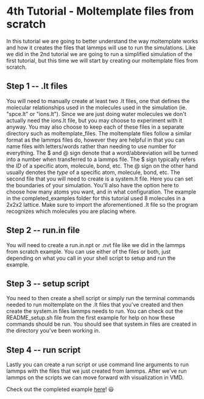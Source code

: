 # 4th Tutorial - Moltemplate files from scratch

In this tutorial we are going to better understand the way moltemplate works and how it creates the files that lammps will use to run the simulations. Like we did in the 2nd tutorial we are going to run a simplified simulation of the first tutorial, but this time we will start by creating our moltemplate files from scratch.

## Step 1 -- .lt files
You will need to manually create at least two .lt files, one that defines the molecular relationships used in the molecules used in the simulation (ie. "spce.lt" or "ions.lt"). Since we are just doing water molecules we don't actually need the ions.lt file, but you may choose to experiment with it anyway. You may also choose to keep each of these files in a separate directory such as moltemplate_files. The moltemplate files follow a similar format as the lammps files do, however they are helpful in that you can name files with letters/words rather than needing to use number for everything. The \$ and @ sign denote that a word/abbreviation will be turned into a number when transferred to a lammps file. The \$ sign typically refers the $ID$ of a specific atom, molecule, bond, etc. The @ sign on the other hand usually denotes the $type$ of a specific atom, molecule, bond, etc. The second file that you will need to create is a system.lt file. Here you can set the boundaries of your simulation. You'll also have the option here to choose how many atoms you want, and in what configuration. The example in the completed_examples folder for this tutorial used 8 molecules in a 2x2x2 lattice. Make sure to import the aforementioned .lt file so the program recognizes which molecules you are placing where. 

## Step 2 -- run.in file
You will need to create a run.in.npt or .nvt file like we did in the lammps from scratch example. You can use either of the files or both, just depending on what you call in your shell script to setup and run the example.

## Step 3 -- setup script
You need to then create a shell script or simply run the terminal commands needed to run moltemplate on the .lt files that you've created and then create the system.in files lammps needs to run. You can check out the README_setup.sh file from the first example for help on how these commands should be run. You should see that system.in files are created in the directory you've been working in.  

## Step 4 -- run script
Lastly you can create a run script or use command line arguments to run lammps with the files that we just created from lammps. After we've run lammps on the scripts we can move forward with visualization in VMD. 

Check out the completed example [here](../completed_examples/4-water_from_scratch_moltemplate/)! :smiley: